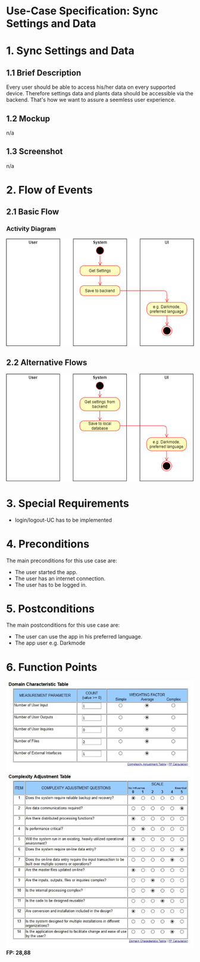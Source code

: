 # Use-Case Specification: Sync Settings and Data

# 1. Sync Settings and Data 

## 1.1 Brief Description
Every user should be able to access his/her data on every supported device. Therefore settings data and plants data should be accessible via the backend. That's how we want to assure a seemless user experience.

## 1.2 Mockup
n/a

## 1.3 Screenshot
n/a


# 2. Flow of Events

## 2.1 Basic Flow

### Activity Diagram
![Activity Diagram](./uc-sync-settings.png)

## 2.2 Alternative Flows
![Alternate Activity Diagram](./uc-sync-settings-alternative.png)

# 3. Special Requirements
- login/logout-UC has to be implemented

# 4. Preconditions
The main preconditions for this use case are:

 - The user started the app.
 - The user has an internet connection.
 - The user has to be logged in.

# 5. Postconditions

The main postconditions for this use case are:

 - The user can use the app in his preferred language.
 - The app user e.g. Darkmode

# 6. Function Points
![](../assets/fp-sync-settings.jpg)
\
**FP: 28,88** 